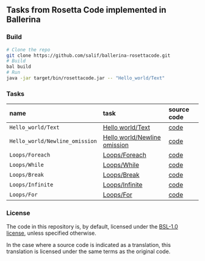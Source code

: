 ## Tasks from Rosetta Code implemented in Ballerina

### Build

```bash
# Clone the repo
git clone https://github.com/salif/ballerina-rosettacode.git
# Build
bal build
# Run
java -jar target/bin/rosettacode.jar -- "Hello_world/Text"
```

### Tasks

| name | task | source code |
| :--- | :--- | :--- |
| `Hello_world/Text` | [Hello world/Text](https://www.rosettacode.org/wiki/Hello_world/Text) | [code](/modules/Hello_world_Text/main.bal) |
| `Hello_world/Newline_omission` | [Hello world/Newline omission](https://www.rosettacode.org/wiki/Hello_world/Newline_omission) | [code](/modules/Hello_world_Newline_omission/main.bal) |
| `Loops/Foreach` | [Loops/Foreach](https://www.rosettacode.org/wiki/Loops/Foreach) | [code](/modules/Loops_Foreach/main.bal) |
| `Loops/While` | [Loops/While](https://www.rosettacode.org/wiki/Loops/While) | [code](/modules/Loops_While/main.bal) |
| `Loops/Break` | [Loops/Break](https://www.rosettacode.org/wiki/Loops/Break) | [code](/modules/Loops_Break/main.bal) |
| `Loops/Infinite` | [Loops/Infinite](https://www.rosettacode.org/wiki/Loops/Infinite) | [code](/modules/Loops_Infinite/main.bal) |
| `Loops/For` | [Loops/For](https://rosettacode.org/wiki/Loops/For) | [code](/modules/Loops_For/main.bal) |

### License

The code in this repository is, by default, licensed under the 
[BSL-1.0 license](./LICENSE.txt), unless specified otherwise.

In the case where a source code is indicated as a translation, 
this translation is licensed under the same terms as the original code.
